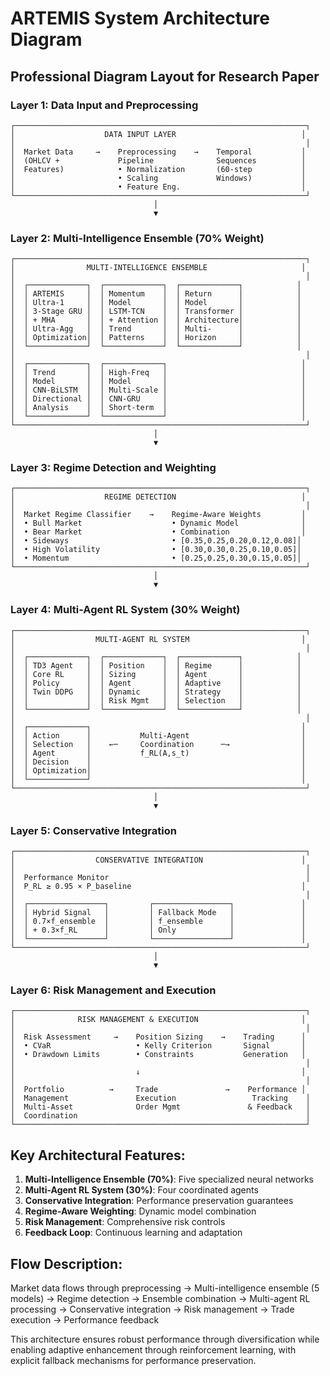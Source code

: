 # ARTEMIS System Architecture Diagram

## Professional Diagram Layout for Research Paper

### Layer 1: Data Input and Preprocessing
```
┌─────────────────────────────────────────────────────────────────┐
│                    DATA INPUT LAYER                            │
│                                                                 │
│  Market Data     →    Preprocessing    →    Temporal           │
│  (OHLCV +             Pipeline              Sequences          │
│  Features)            • Normalization       (60-step           │
│                       • Scaling             Windows)           │
│                       • Feature Eng.                           │
└─────────────────────────────────────────────────────────────────┘
                                │
                                ▼
```

### Layer 2: Multi-Intelligence Ensemble (70% Weight)
```
┌─────────────────────────────────────────────────────────────────┐
│                MULTI-INTELLIGENCE ENSEMBLE                     │
│                                                                 │
│  ┌─────────────┐  ┌─────────────┐  ┌─────────────┐            │
│  │ ARTEMIS     │  │ Momentum    │  │ Return      │            │
│  │ Ultra-1     │  │ Model       │  │ Model       │            │
│  │ 3-Stage GRU │  │ LSTM-TCN    │  │ Transformer │            │
│  │ + MHA       │  │ + Attention │  │ Architecture│            │
│  │ Ultra-Agg   │  │ Trend       │  │ Multi-      │            │
│  │ Optimization│  │ Patterns    │  │ Horizon     │            │
│  └─────────────┘  └─────────────┘  └─────────────┘            │
│                                                                 │
│  ┌─────────────┐  ┌─────────────┐                              │
│  │ Trend       │  │ High-Freq   │                              │
│  │ Model       │  │ Model       │                              │
│  │ CNN-BiLSTM  │  │ Multi-Scale │                              │
│  │ Directional │  │ CNN-GRU     │                              │
│  │ Analysis    │  │ Short-term  │                              │
│  └─────────────┘  └─────────────┘                              │
└─────────────────────────────────────────────────────────────────┘
                                │
                                ▼
```

### Layer 3: Regime Detection and Weighting
```
┌─────────────────────────────────────────────────────────────────┐
│                    REGIME DETECTION                            │
│                                                                 │
│  Market Regime Classifier    →    Regime-Aware Weights         │
│  • Bull Market                    • Dynamic Model              │
│  • Bear Market                    • Combination                │
│  • Sideways                       • [0.35,0.25,0.20,0.12,0.08]│
│  • High Volatility                • [0.30,0.30,0.25,0.10,0.05]│
│  • Momentum                       • [0.25,0.25,0.30,0.15,0.05]│
└─────────────────────────────────────────────────────────────────┘
                                │
                                ▼
```

### Layer 4: Multi-Agent RL System (30% Weight)
```
┌─────────────────────────────────────────────────────────────────┐
│                  MULTI-AGENT RL SYSTEM                         │
│                                                                 │
│  ┌─────────────┐  ┌─────────────┐  ┌─────────────┐            │
│  │ TD3 Agent   │  │ Position    │  │ Regime      │            │
│  │ Core RL     │  │ Sizing      │  │ Agent       │            │
│  │ Policy      │  │ Agent       │  │ Adaptive    │            │
│  │ Twin DDPG   │  │ Dynamic     │  │ Strategy    │            │
│  │             │  │ Risk Mgmt   │  │ Selection   │            │
│  └─────────────┘  └─────────────┘  └─────────────┘            │
│                                                                 │
│  ┌─────────────┐                                               │
│  │ Action      │           Multi-Agent                         │
│  │ Selection   │    ←─     Coordination      ─→                │
│  │ Agent       │           f_RL(A,s_t)                         │
│  │ Decision    │                                               │
│  │ Optimization│                                               │
│  └─────────────┘                                               │
└─────────────────────────────────────────────────────────────────┘
                                │
                                ▼
```

### Layer 5: Conservative Integration
```
┌─────────────────────────────────────────────────────────────────┐
│                  CONSERVATIVE INTEGRATION                      │
│                                                                 │
│  Performance Monitor                                            │
│  P_RL ≥ 0.95 × P_baseline                                      │
│                                                                 │
│  ┌─────────────────┐         ┌─────────────────┐               │
│  │ Hybrid Signal   │         │ Fallback Mode   │               │
│  │ 0.7×f_ensemble  │         │ f_ensemble      │               │
│  │ + 0.3×f_RL      │         │ Only            │               │
│  └─────────────────┘         └─────────────────┘               │
└─────────────────────────────────────────────────────────────────┘
                                │
                                ▼
```

### Layer 6: Risk Management and Execution
```
┌─────────────────────────────────────────────────────────────────┐
│              RISK MANAGEMENT & EXECUTION                       │
│                                                                 │
│  Risk Assessment     →    Position Sizing    →    Trading      │
│  • CVaR                   • Kelly Criterion       Signal       │
│  • Drawdown Limits        • Constraints           Generation   │
│                                                                 │
│                           ↓                                    │
│                                                                 │
│  Portfolio          →     Trade               →    Performance │
│  Management               Execution                 Tracking    │
│  Multi-Asset              Order Mgmt               & Feedback   │
│  Coordination                                                   │
└─────────────────────────────────────────────────────────────────┘
```

## Key Architectural Features:

1. **Multi-Intelligence Ensemble (70%)**: Five specialized neural networks
2. **Multi-Agent RL System (30%)**: Four coordinated agents
3. **Conservative Integration**: Performance preservation guarantees
4. **Regime-Aware Weighting**: Dynamic model combination
5. **Risk Management**: Comprehensive risk controls
6. **Feedback Loop**: Continuous learning and adaptation

## Flow Description:
Market data flows through preprocessing → Multi-intelligence ensemble (5 models) → Regime detection → Ensemble combination → Multi-agent RL processing → Conservative integration → Risk management → Trade execution → Performance feedback

This architecture ensures robust performance through diversification while enabling adaptive enhancement through reinforcement learning, with explicit fallback mechanisms for performance preservation. 